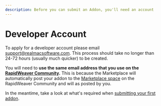 ```yaml
---
description: Before you can submit an Addon, you'll need an account
---
```


# Developer Account

To apply for a developer account please email [support@realmacsoftware.com](mailto:support@realmacsoftware.com). This process should take no longer than 24-72 hours (usually much quicker) to be created.

You will need to **use the same email address that you use on the** [**RapidWeaver Community**](https://community.realmacsoftware.com)**.** This is because the Marketplace will automatically post your addon to the [Marketplace space](https://community.realmacsoftware.com/c/marketplace/) on the RapidWeaver Community and will as posted by you.

In the meantime, take a look at what's required when [submitting your first addon](listing-addons.md).
